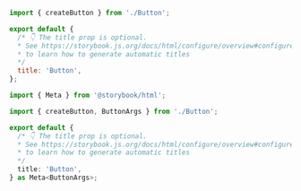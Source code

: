 ```js filename="Button.stories.js" renderer="html" language="js"
import { createButton } from './Button';

export default {
  /* 👇 The title prop is optional.
  * See https://storybook.js.org/docs/html/configure/overview#configure-story-loading
  * to learn how to generate automatic titles
  */
  title: 'Button',
};
```

```ts filename="Button.stories.ts" renderer="html" language="ts"
import { Meta } from '@storybook/html';

import { createButton, ButtonArgs } from './Button';

export default {
  /* 👇 The title prop is optional.
  * See https://storybook.js.org/docs/html/configure/overview#configure-story-loading
  * to learn how to generate automatic titles
  */
  title: 'Button',
} as Meta<ButtonArgs>;
```

